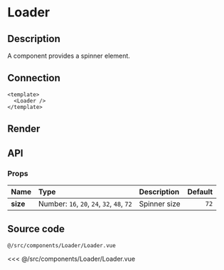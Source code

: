 # Loader

## Description

A component provides a spinner element.

## Connection

```vue
<template>
  <Loader />
</template>
```

## Render

<div class="test-block">
  <Loader :size="16" />
</div>

<div class="test-block">
  <Loader :size="20" />
</div>

<div class="test-block">
  <Loader :size="24" />
</div>

<div class="test-block">
  <Loader :size="32" />
</div>

<div class="test-block">
  <Loader :size="48" />
</div>

<div class="test-block">
  <Loader />
</div>

## API

### Props
| **Name** | **Type** | **Description** | **Default** |
| :------- | :------- | :-------------- | ----------: |
| **size** | Number: `16`, `20`, `24`, `32`, `48`, `72` | Spinner size |  `72` |

## Source code

<code class="nowrap">@/src/components/Loader/Loader.vue</code>

<<< @/src/components/Loader/Loader.vue
